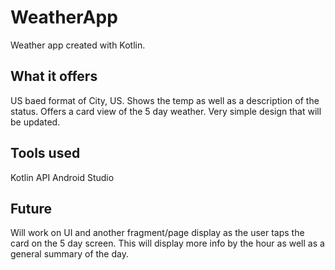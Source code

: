 # WeatherApp
Weather app created with Kotlin. 

## What it offers
US baed format of City, US. Shows the temp as well as a description of the status. Offers a card view of the 5 day weather. Very simple design that will be updated.

## Tools used
Kotlin
API
Android Studio

## Future 
Will work on UI and another fragment/page display as the user taps the card on the 5 day screen. This will display more info by the hour as well as a general summary of the day. 

